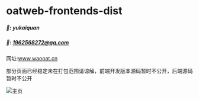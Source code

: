 # oatweb-frontends-dist

##### 🙈: yukaiquan

##### 📧: 1962568272@qq.com

网址:www.waooat.cn

部分页面已经稳定未在打包范围请谅解，前端开发版本源码暂时不公开，后端源码暂时不公开

![主页](http://cdn.waooat.cn/img/newhome.png)



